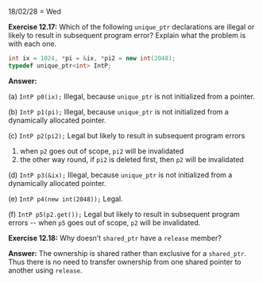 18/02/28 = Wed

**Exercise 12.17:** Which of the following `unique_ptr` declarations are illegal or likely to result in subsequent program error? Explain what the problem is with each one.

```c++
int ix = 1024, *pi = &ix, *pi2 = new int(2048);
typedef unique_ptr<int> IntP;
```

**Answer:** 

(a) `IntP p0(ix);` Illegal, because `unique_ptr` is not initialized from a pointer.

(b) `IntP p1(pi);` Illegal, because `unique_ptr` is not initialized from a dynamically allocated pointer.

(c) `IntP p2(pi2);` Legal but likely to result in subsequent program errors

1. when `p2` goes out of scope, `pi2` will be invalidated
2. the other way round, if `pi2` is deleted first, then `p2` will be invalidated

(d) `IntP p3(&ix);` Illegal, because `unique_ptr` is not initialized from a dynamically allocated pointer.

(e) `IntP p4(new int(2048));` Legal.

(f) `IntP p5(p2.get());` Legal but likely to result in subsequent program errors -- when `p5` goes out of scope, `p2` will be invalidated.

**Exercise 12.18:** Why doesn’t `shared_ptr` have a `release` member?

**Answer:** The ownership is shared rather than exclusive for a `shared_ptr`. Thus there is no need to transfer ownership from one shared pointer to another using `release`.